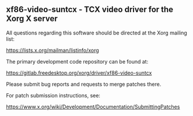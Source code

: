 xf86-video-suntcx - TCX video driver for the Xorg X server
----------------------------------------------------------

All questions regarding this software should be directed at the
Xorg mailing list:

  https://lists.x.org/mailman/listinfo/xorg

The primary development code repository can be found at:

  https://gitlab.freedesktop.org/xorg/driver/xf86-video-suntcx

Please submit bug reports and requests to merge patches there.

For patch submission instructions, see:

  https://www.x.org/wiki/Development/Documentation/SubmittingPatches
